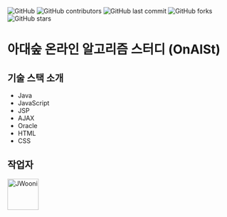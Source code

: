 ![GitHub](https://img.shields.io/github/license/JWooni/practice_Board)
![GitHub contributors](https://img.shields.io/github/contributors/JWooni/practice_Board)
![GitHub last commit](https://img.shields.io/github/last-commit/JWooni/practice_Board)
![GitHub forks](https://img.shields.io/github/forks/JWooni/practice_Board?style=social)
![GitHub stars](https://img.shields.io/github/stars/JWooni/practice_Board?style=social)

# 아대숲 온라인 알고리즘 스터디 (OnAlSt)

## 기술 스택 소개
- Java
- JavaScript
- JSP
- AJAX
- Oracle
- HTML
- CSS

## 작업자
<a href="https://github.com/JWooni">
    <img src="https://avatars2.githubusercontent.com/u/45754698?s=460&u=d13cb5f5bb10c17defdc1e1f97d341949cc8af6d&v=4" title="JWooni" width="70" height="70">
</a>
